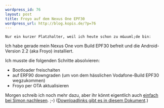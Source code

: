 ```yaml
--- 
wordpress_id: 76
layout: post
title: Froyo auf dem Nexus One EPF30
wordpress_url: http://blog.kopis.de/?p=76
---
```


    Nur ein kurzer Platzhalter, weil ich heute schon zu m&uuml;de bin:

Ich habe gerade mein Nexus One vom Build EPF30 befreit und die Android-Version 2.2 (aka Froyo) installiert.

Ich musste die folgenden Schritte absolvieren:
<ul>
	<li>Bootloader freischalten</li>
	<li>auf ERF90 downgraden (um von dem h&auml;sslichen Vodafone-Build EPF30 wegzukommen)</li>
	<li>Froyo per OTA aktualisieren</li>
</ul>
Morgen schreib ich noch mehr dazu, aber ihr k&ouml;nnt eigentlich auch <a href="http://www.simon-koelsch.de/191-android-2-2-froyo-auf-dem-vodafone-nexus-one-epf30">einfach bei Simon nachlesen</a>. ;-) (<a href="http://docs.google.com/document/pub?id=1ATAq4zHQnTy8-1awN5R_MCqpS8JS9owkmcHoJ0VAHXE">Downloadlinks gibt es in diesem Dokument</a>.)
  
